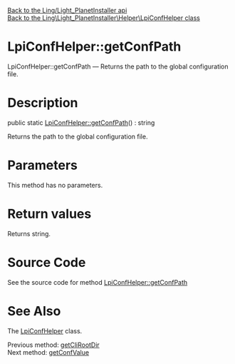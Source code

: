 [Back to the Ling/Light_PlanetInstaller api](https://github.com/lingtalfi/Light_PlanetInstaller/blob/master/doc/api/Ling/Light_PlanetInstaller.md)<br>
[Back to the Ling\Light_PlanetInstaller\Helper\LpiConfHelper class](https://github.com/lingtalfi/Light_PlanetInstaller/blob/master/doc/api/Ling/Light_PlanetInstaller/Helper/LpiConfHelper.md)


LpiConfHelper::getConfPath
================



LpiConfHelper::getConfPath — Returns the path to the global configuration file.




Description
================


public static [LpiConfHelper::getConfPath](https://github.com/lingtalfi/Light_PlanetInstaller/blob/master/doc/api/Ling/Light_PlanetInstaller/Helper/LpiConfHelper/getConfPath.md)() : string




Returns the path to the global configuration file.




Parameters
================

This method has no parameters.


Return values
================

Returns string.








Source Code
===========
See the source code for method [LpiConfHelper::getConfPath](https://github.com/lingtalfi/Light_PlanetInstaller/blob/master/Helper/LpiConfHelper.php#L32-L35)


See Also
================

The [LpiConfHelper](https://github.com/lingtalfi/Light_PlanetInstaller/blob/master/doc/api/Ling/Light_PlanetInstaller/Helper/LpiConfHelper.md) class.

Previous method: [getCliRootDir](https://github.com/lingtalfi/Light_PlanetInstaller/blob/master/doc/api/Ling/Light_PlanetInstaller/Helper/LpiConfHelper/getCliRootDir.md)<br>Next method: [getConfValue](https://github.com/lingtalfi/Light_PlanetInstaller/blob/master/doc/api/Ling/Light_PlanetInstaller/Helper/LpiConfHelper/getConfValue.md)<br>

